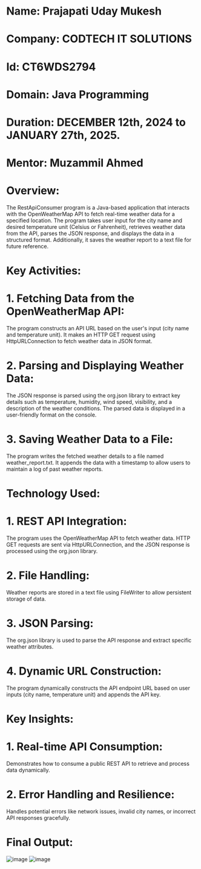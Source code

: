 # Name: Prajapati Uday Mukesh
# Company: CODTECH IT SOLUTIONS 
# Id: CT6WDS2794
# Domain: Java Programming
# Duration: DECEMBER 12th, 2024 to JANUARY 27th, 2025.
# Mentor: Muzammil Ahmed

# Overview:
The RestApiConsumer program is a Java-based application that interacts with the OpenWeatherMap API to fetch real-time weather data for a specified location. The program takes user input for the city name and desired temperature unit (Celsius or Fahrenheit), retrieves weather data from the API, parses the JSON response, and displays the data in a structured format. Additionally, it saves the weather report to a text file for future reference.

# Key Activities:
# 1. Fetching Data from the OpenWeatherMap API:
The program constructs an API URL based on the user's input (city name and temperature unit).
It makes an HTTP GET request using HttpURLConnection to fetch weather data in JSON format.

# 2. Parsing and Displaying Weather Data:
The JSON response is parsed using the org.json library to extract key details such as temperature, humidity, wind speed, visibility, and a description of the weather conditions.
The parsed data is displayed in a user-friendly format on the console.

# 3. Saving Weather Data to a File:
The program writes the fetched weather details to a file named weather_report.txt.
It appends the data with a timestamp to allow users to maintain a log of past weather reports.

# Technology Used:
# 1. REST API Integration:
The program uses the OpenWeatherMap API to fetch weather data.
HTTP GET requests are sent via HttpURLConnection, and the JSON response is processed using the org.json library.

# 2. File Handling:
Weather reports are stored in a text file using FileWriter to allow persistent storage of data.

# 3. JSON Parsing:
The org.json library is used to parse the API response and extract specific weather attributes.

# 4. Dynamic URL Construction:
The program dynamically constructs the API endpoint URL based on user inputs (city name, temperature unit) and appends the API key.

# Key Insights:
# 1. Real-time API Consumption:
Demonstrates how to consume a public REST API to retrieve and process data dynamically.

# 2. Error Handling and Resilience:
Handles potential errors like network issues, invalid city names, or incorrect API responses gracefully.

# Final Output:
![image](https://github.com/user-attachments/assets/5e2d162e-a63f-4d6b-893a-83df0a113dff)
![image](https://github.com/user-attachments/assets/0d9aebbe-cbb1-47e5-a370-bf20e4e9f793)


